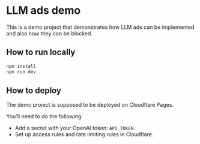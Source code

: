 # LLM ads demo

This is a demo project that demonstrates how LLM ads can be implemented and
also how they can be blocked.

## How to run locally

```bash
npm install
npm run dev
```

## How to deploy

The demo project is supposed to be deployed on Cloudflare Pages.

You'll need to do the following:

* Add a secret with your OpenAI token: `API_TOKEN`.
* Set up access rules and rate limiting rules in Cloudflare.

